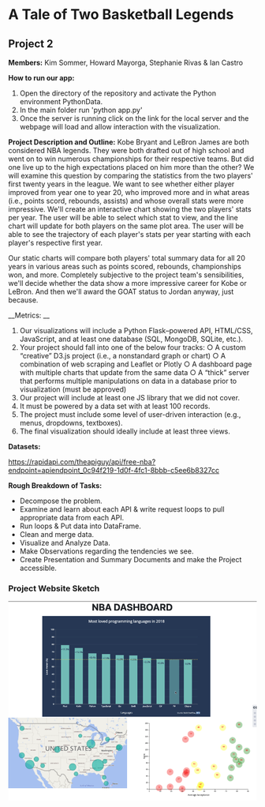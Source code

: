 # A Tale of Two Basketball Legends

## Project 2

__Members:__ Kim Sommer, Howard Mayorga, Stephanie Rivas & Ian Castro 

__How to run our app:__
1. Open the directory of the repository and activate the Python environment PythonData.
2. In the main folder run 'python app.py'
3. Once the server is running click on the link for the local server and the webpage will load and allow interaction with the visualization.


__Project Description and Outline:__ Kobe Bryant and LeBron James are both considered NBA legends. They were both drafted out of high school and went on to win numerous championships for their respective teams. But did one live up to the high expectations placed on him more than the other? We will examine this question by comparing the statistics from the two players' first twenty years in the league. We want to see whether either player improved from year one to year 20, who improved more and in what areas (i.e., points scord, rebounds, assists) and whose overall stats were more impressive. We'll create an interactive chart showing the two players' stats per year. The user will be able to select which stat to view, and the line chart will update for both players on the same plot area. The user will be able to see the trajectory of each player's stats per year starting with each player's respective first year. 

Our static charts will compare both players' total summary data for all 20 years in various areas such as points scored, rebounds, championships won, and more. Completely subjective to the project team's sensibilities, we'll decide whether the data show a more impressive career for Kobe or LeBron. And then we'll award the GOAT status to Jordan anyway, just because.

__Metrics: __
1. Our visualizations will include a Python Flask–powered API, HTML/CSS, JavaScript, and at least one database (SQL, MongoDB, SQLite, etc.). 
2. Your project should fall into one of the below four tracks: 
	○ A custom “creative” D3.js project (i.e., a nonstandard graph or chart) 
	○ A combination of web scraping and Leaflet or Plotly 
	○ A dashboard page with multiple charts that update from the same data 
	○ A “thick” server that performs multiple manipulations on data in a database prior to visualization (must be approved) 
3. Our project will include at least one JS library that we did not cover. 
4. It must be powered by a data set with at least 100 records. 
5. The project must include some level of user-driven interaction (e.g., menus, dropdowns, textboxes). 
6. The final visualization should ideally include at least three views. 

__Datasets:__

https://rapidapi.com/theapiguy/api/free-nba?endpoint=apiendpoint_0c94f219-1d0f-4fc1-8bbb-c5ee6b8327cc

__Rough Breakdown of Tasks:__
* Decompose the problem.
* Examine and learn about each API & write request loops to pull appropriate data from each API.
* Run loops & Put data into DataFrame.
* Clean and merge  data.
* Visualize and Analyze Data.
* Make Observations regarding the tendencies we see.
* Create Presentation and Summary Documents and make the Project accessible.

### Project Website Sketch

![project sketch](static/Images/project_sketch.png)
